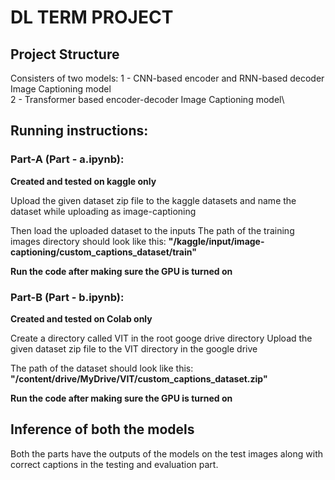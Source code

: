 # DL TERM PROJECT

## Project Structure
Consisters of two models:
1 - CNN-based encoder and RNN-based decoder Image Captioning model\
2 - Transformer based encoder-decoder Image Captioning model\

## Running instructions:

### Part-A (Part - a.ipynb):

**Created and tested on kaggle only**

Upload the given dataset zip file to the kaggle datasets and name the dataset while uploading as image-captioning

Then load the uploaded dataset to the inputs
The path of the training images directory should look like this:
    **"/kaggle/input/image-captioning/custom_captions_dataset/train"**

**Run the code after making sure the GPU is turned on**



### Part-B (Part - b.ipynb):

**Created and tested on Colab only**

Create a directory called VIT in the root googe drive directory
Upload the given dataset zip file to the VIT directory in the google drive

The path of the dataset should look like this:
    **"/content/drive/MyDrive/VIT/custom_captions_dataset.zip"**


**Run the code after making sure the GPU is turned on**



## Inference of both the models

Both the parts have the outputs of the models on the test images along with correct captions in the testing and evaluation part.
